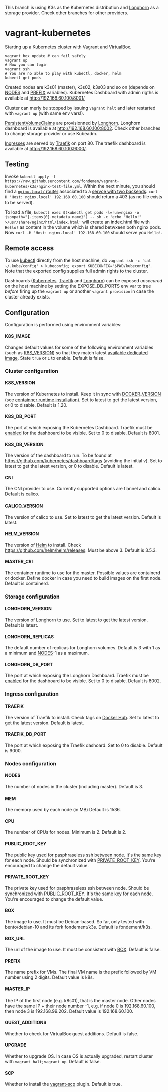 This branch is using K3s as the Kubernetes distribution and [Longhorn](https://longhorn.io/) as a storage provider.
Check other branches for other providers.

# vagrant-kubernetes
Starting up a Kubernetes cluster with Vagrant and VirtualBox.

```
vagrant box update # can fail safely
vagrant up
# Now you can login
vagrant ssh
# You are no able to play with kubectl, docker, helm
kubectl get pods
```

Created nodes are k3s01 (master), k3s02, k3s03 and so on (depends on [NODES](#nodes) and [PREFIX](#prefix) variables). Kubernetes Dashboard with admin rigths is available at http://192.168.60.100:8001/

Cluster can merly be stopped by issuing `vagrant halt` and later restarted with `vagrant up` (with same env vars!).

[PersistentVolumeClaims](https://kubernetes.io/docs/concepts/storage/persistent-volumes/#persistentvolumeclaims) are provisionned by [Longhorn](https://longhorn.io/). Longhorn dashboard is available at http://192.168.60.100:8002. Check other branches to change storage provider or use Kubeadm.

[Ingresses](https://kubernetes.io/docs/concepts/services-networking/ingress/) are served by [Traefik](https://docs.traefik.io/providers/kubernetes-ingress/) on port 80. The traefik dashboard is available at http://192.168.60.100:9000/.

## Testing

Invoke `kubectl apply -f https://raw.githubusercontent.com/fondemen/vagrant-kubernetes/k3s/nginx-test-file.yml`. Within the next minute, you should find a [`nginx.local/` router](http://192.168.60.100/dashboard/#/http/routers/nginx-ingress-default-nginx-local@kubernetes) associated to a [servce with two backends](http://192.168.60.100/dashboard/#/http/services/default-nginx-service-80@kubernetes). `curl -H 'Host: nginx.local' 192.168.60.100` should return a 403 (as no file exists to be served).

To load a file, `kubectl exec $(kubectl get pods -l=run=nginx -o jsonpath="{.items[0].metadata.name}") -- sh -c 'echo "Hello!" >/usr/share/nginx/html/index.html'` will create an index.html file with `Hello!` as content in the volume which is shared betwxeen both nginx pods. Now `curl -H 'Host: nginx.local' 192.168.60.100` should serve you `Hello!`.

## Remote access

To use [kubectl](https://kubernetes.io/fr/docs/reference/kubectl/overview/) directly from the host machine, do `vagrant ssh -c 'cat ~/.kube/config' > kubeconfig; export KUBECONFIG="$PWD/kubeconfig"`. Note that the exported config supplies full admin rights to the cluster.

Dashboards ([Kubernetes](#k8s_db_port), [Traefik](#traefik_db_port) and [Longhorn](#longhorn_db_port)) can be exposed *unsecured* on the host machine by setting the EXPOSE_DB_PORTS env var to true *before* firing up the `vagrant up` or another `vagrant provision` in case the cluster already exists.

## Configuration

Configuration is performed using environment variables:

#### K8S_IMAGE
Changes default values for some of the following environment variables (such as [K8S_VERSION](#k8s_version)) so that they match latest [available dedicated image](https://app.vagrantup.com/fondement/boxes/k3s). State `true` or `1` to enable.
Default is false.

### Cluster configuration

#### K8S_VERSION
The version of Kubernetes to install. Keep it in sync with [DOCKER_VERSION](#docker_version) (see [containner runtime installation](https://kubernetes.io/docs/setup/production-environment/container-runtimes/#docker)). Set to latest to get the latest version, or 0 to disable.
Default is 1.20.

#### K8S_DB_PORT
The port at which exposing the Kubernetes Dashboard. Traefik must be [enabled](#traefik) for the dashboard to be visible. Set to 0 to disable.
Default is 8001.

#### K8S_DB_VERSION
The version of the dashboard to run. To be found at https://github.com/kubernetes/dashboard/tags (avoiding the initial v). Set to latest to get the latest version, or 0 to disable.
Default is latest.

#### CNI
The CNI provider to use. Currently supported options are flannel and calico.
Default is calico.

#### CALICO_VERSION
The version of calico to use. Set to latest to get the latest version.
Default is latest.

#### HELM_VERSION
The version of [Helm](https://helm.sh/) to install. Check https://github.com/helm/helm/releases. Must be above 3.
Default is 3.5.3.

#### MASTER_CRI
The container runtime to use for the master. Possible values are containerd or docker. Define docker in case you need to build images on the first node.
Default is containerd.

### Storage configuration

#### LONGHORN_VERSION
The version of Longhorn to use. Set to latest to get the latest version.
Default is latest.

#### LONGHORN_REPLICAS
The default number of replicas for Longhorn volumes.
Default is 3 with 1 as a minimum and [NODES](#nodes)-1 as a maximum.

#### LONGHORN_DB_PORT
The port at which exposing the Longhorn Dashboard. Traefik must be [enabled](#traefik) for the dashboard to be visible. Set to 0 to disable.
Default is 8002.

### Ingress configuration

#### TRAEFIK
The version of Traefik to install. Check tags on [Docker Hub](https://hub.docker.com/_/traefik). Set to latest to get the latest version.
Default is latest.

#### TRAEFIK_DB_PORT
The port at which exposing the Traefik dashoard. Set to 0 to disable.
Default is 9000.

### Nodes configuration

#### NODES
The number of nodes in the cluster (including master).
Default is 3.

#### MEM
The memory used by each node (in MB)
Default is 1536.

#### CPU
The number of CPUs for nodes. Minimum is 2.
Default is 2.

#### PUBLIC_ROOT_KEY
The public key used for pasphraseless ssh between node. It's the same key for each node. Should be synchronized with [PRIVATE_ROOT_KEY](#private_root_key). You're encouraged to change the default value.

#### PRIVATE_ROOT_KEY
The private key used for pasphraseless ssh between node. Should be synchronized with [PUBLIC_ROOT_KEY](#public_root_key). It's the same key for each node. You're encouraged to change the default value.

#### BOX
The image to use. It must be Debian-based. So far, only tested with bento/debian-10 and its fork fondement/k3s.
Default is fondement/k3s.

#### BOX_URL
The url of the image to use. It must be consistent with [BOX](#box).
Default is false.

#### PREFIX
The name prefix for VMs. The final VM name is the prefix followed by VM number using 2 digits.
Default value is k8s.

#### MASTER_IP
The IP of the first node (e.g. k8s01), that is the master node. Other nodes have the same IP + their node number -1, e.g. if node 0 is 192.168.60.100, then node 3 is 192.168.99.202.
Default value is 192.168.60.100.

#### GUEST_ADDITIONS
Whether to check for VirtualBox guest additions.
Default is false.

#### UPGRADE
Whether to upgrade OS. In case OS is actually upgraded, restart cluster with `vagrant halt;vagrant up`.
Default is false.

#### SCP
Whether to install the [vagrant-scp](https://github.com/invernizzi/vagrant-scp) plugin.
Default is true.

